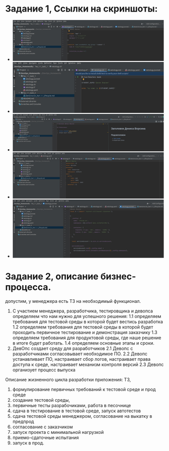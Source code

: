 # Задание 1, Ссылки на скриншоты:
- ![image 1](hw_1.1_task_1/1-1-1-1.jpg)
- ![image 2](hw_1.1_task_1/1-1-1-2.jpg)
- ![image 3](hw_1.1_task_1/1-1-1-3.jpg)
- ![image 4](hw_1.1_task_1/1-1-1-4.jpg)
- ![image 5](hw_1.1_task_1/1-1-1-5.jpg)

# Задание 2, описание бизнес-процесса.

допустим, у менеджера есть ТЗ на необходимый функционал.

1. С участием менеджера, разработчика, тестировщика и девопса определяем что нам нужно для успешного решения:
1.1 определяем требования для тестовой среды в которой будет вестись разработка
1.2 определяем требования для тестовой среды в которой будет проходить первичное тестирование и демонстрация заказчику
1.3 определяем требования для продуктовой среды, где наше решение в итоге будет работать.
1.4 определяем основные этапы и сроки.
2. ДевОпс создает среду для разработчиков
2.1 Девопс с разработчиками согласовывает необходимое ПО.
2.2 Девопс устанавливает ПО, настраивает сбор логов, настраивает права доступа к среде, настраивает механизм контроля версий
2.3 Девопс организует процесс выпуска



Описание жизненного цикла разработки приложения:
ТЗ,
1. формулирование первичных требований к тестовой среде и прод среде
2. создание тестовой среды,
3. первичные тесты разрабочиками, работа в песочнице
4. сдача в тестирование в тестовой среде, запуск автотестов
5. сдача тестовой среды менеджером, согласование на выкатку в предпрод
6. согласование с заказчиком
7. запуск проекта с минимальной нагрузкой
8. приемо-сдаточные испытания
9. запуск в прод.
